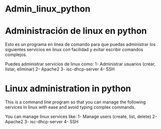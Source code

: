 # Admin_linux_python
# Administración de linux en python

Esto es un programa en linea de comando para que puedas administrar los siguientes servicios en linux con facilidad y evitar escribir comandos complejos.

Puedes administrar servicios de linux como:
1- Administrar usuarios (crear, listar, eliminar)
2- Apache2
3- isc-dhcp-server
4- SSH

# Linux administration in python

This is a command line program so that you can manage the following services in linux with ease and avoid typing complex commands.

You can manage linux services like:
1- Manage users (create, list, delete)
2- Apache2
3- isc-dhcp-server
4- SSH
